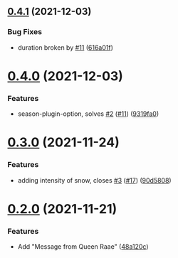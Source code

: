## [0.4.1](https://github.com/queen-raae/gatsby-plugin-let-it-snow/compare/v0.4.0...v0.4.1) (2021-12-03)


### Bug Fixes

* duration broken by [#11](https://github.com/queen-raae/gatsby-plugin-let-it-snow/issues/11) ([616a01f](https://github.com/queen-raae/gatsby-plugin-let-it-snow/commit/616a01f1cbadca3bd7d39e7e92bc01f5c157c036))

# [0.4.0](https://github.com/queen-raae/gatsby-plugin-let-it-snow/compare/v0.3.0...v0.4.0) (2021-12-03)


### Features

* season-plugin-option, solves [#2](https://github.com/queen-raae/gatsby-plugin-let-it-snow/issues/2) ([#11](https://github.com/queen-raae/gatsby-plugin-let-it-snow/issues/11)) ([9319fa0](https://github.com/queen-raae/gatsby-plugin-let-it-snow/commit/9319fa0c8685ce4db85ec1af4d0419b263e2ec92))

# [0.3.0](https://github.com/queen-raae/gatsby-plugin-let-it-snow/compare/v0.2.0...v0.3.0) (2021-11-24)


### Features

* adding intensity of snow, closes [#3](https://github.com/queen-raae/gatsby-plugin-let-it-snow/issues/3) ([#17](https://github.com/queen-raae/gatsby-plugin-let-it-snow/issues/17)) ([90d5808](https://github.com/queen-raae/gatsby-plugin-let-it-snow/commit/90d5808163d97267e6b678588b5d1d2f37b995af))

# [0.2.0](https://github.com/queen-raae/gatsby-plugin-let-it-snow/compare/v0.1.0...v0.2.0) (2021-11-21)


### Features

* Add "Message from Queen Raae" ([48a120c](https://github.com/queen-raae/gatsby-plugin-let-it-snow/commit/48a120cddc1d49debd253dd78b77306d7db7b613))
